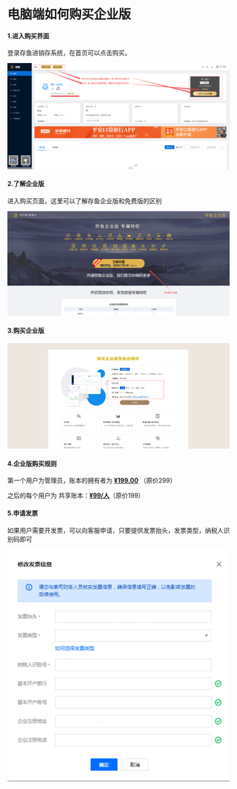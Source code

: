 # 电脑端如何购买企业版

#### 1.进入购买界面

登录存鱼进销存系统，在首页可以点击购买。

![PNG](image/index/如何购买企业版01.jpg)



#### 2.了解企业版

进入购买页面，这里可以了解存鱼企业版和免费版的区别

![PNG](image/index/如何购买企业版02.jpg)



#### 3.购买企业版

![PNG](image/index/如何购买企业版03.jpg)



#### 4.企业版购买规则

第一个用户为管理员，账本的拥有者为 <u>**¥199.00**</u> （原价299）

之后的每个用户为 共享账本：<u>**¥99/人**</u>（原价199）



#### 5.申请发票

如果用户需要开发票，可以向客服申请，只要提供发票抬头，发票类型，纳税人识别码即可

![PNG](image/index/如何购买企业版04.jpg)